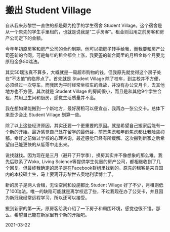 # 搬出 Student Village

自从我来苏黎世一直住的都是颇为抢手的学生宿舍 Student Village。这个宿舍是从一个原先的学生手里租的，也就是说我是“二手房客”。租金则沿用之前房客和房产公司定下的金额。

今年年初原房客和房产公司的合约到期，他可以把房子转手给我，而我要和房产公司签新的合同。可是每年的租金都会上涨，我要签的新合同里的月租金每个月要比原租金多50瑞法。

其实50瑞法真不算多，大概就是一周超市购物的钱。但我原先就觉得这个房子处在“不太值”的临界点了。首先就是 Student Village 除了校车，到主校并不方便，必须经过一次导车。而我因为平时经常坐校车的缘故，并没有办公交月卡，去其他地方也不方便。其次就是 Student Village 的房间很小，而且是和其他9个学生合租，共用卫生间和厨房，感觉生活质量并不高。

我在想如果能搬到一个新地方，最好房租可以便宜点，我再办一张公交卡。总体下来至少会比 Student Village 划算一些。 

除了以上这些经济原因，其实还要一个更重要的原因。就是希望自己搬家后能有一个新的开始。最近感觉自己处在留学的最低谷，前景焦虑和年龄焦虑都让我险些抑郁。幸好之前做过学校的心理咨询，最近感觉已经有所缓解。这次搬到新家之后希望自己能更快的从低落中走出来。

说找就找。因为现在是三月（避开了开学季），换房其实并不像想象的那么难。我先后联系了Woko, Living Science等提供学生优惠的房产公司，都相继收到了几个回复。但最终我确定的房子是在Facebook群组里找到的。原先的租客是来自国内的本校硕士生，马上要离开苏黎世去奥地利读博士了。

新的房子是两人合租，无论空间和设施都比 Student Village 好了不少，月租则低了100瑞法。唯一的缺陷可能就是离学校远了些，不过我现在办了公交卡，并且因为新冠我经常远程学习，所以还可以接受。

搬到新家的第一天，原房客给我介绍了一下房子和周围环境，感觉也很不错。那么，希望自己能在新家里有个新的开始吧。

2021-03-22


